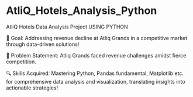 # AtliQ_Hotels_Analysis_Python

AtliQ Hotels Data Analysis Project USING PYTHON

🎯 Goal: Addressing revenue decline at Atliq Grands in a competitive market through data-driven solutions!

🌟 Problem Statement: Atliq Grands faced revenue challenges amidst fierce competition.

🔍 Skills Acquired: Mastering Python, Pandas fundamental, Matplotlib etc. for comprehensive data analysis and visualization, translating insights into actionable strategies!
